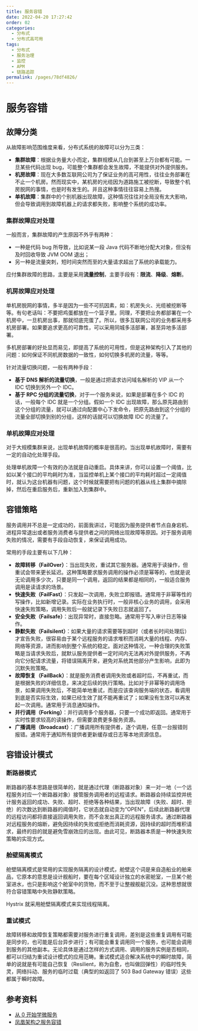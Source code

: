 ```yaml
---
title: 服务容错
date: 2022-04-20 17:27:42
order: 02
categories:
  - 分布式
  - 分布式高可用
tags:
  - 分布式
  - 服务治理
  - 监控
  - APM
  - 链路追踪
permalink: /pages/78df4826/
---
```


# 服务容错

## 故障分类

从故障影响范围维度来看，分布式系统的故障可以分为三类：

- **集群故障**：根据业务量大小而定，集群规模从几台到甚至上万台都有可能。一旦某些代码出现 bug，可能整个集群都会发生故障，不能提供对外提供服务。
- **机房故障**：现在大多数互联网公司为了保证业务的高可用性，往往业务部署在不止一个机房。然而现实中，某机房的光缆因为道路施工被挖断，导致整个机房脱网的事情，也是时有发生的。并且这种事情往往容易上热搜。
- **单机故障**：集群中的个别机器出现故障，这种情况往往对全局没有太大影响，但会导致调用到故障机器上的请求都失败，影响整个系统的成功率。

### 集群故障应对处理

一般而言，集群故障的产生原因不外乎有两种：

- 一种是代码 bug 所导致，比如说某一段 Java 代码不断地分配大对象，但没有及时回收导致 JVM OOM 退出；
- 另一种是流量突刺，短时间突然而至的大量请求超出了系统的承载能力。

应付集群故障的思路，主要是采用**流量控制**，主要手段有：**限流**、**降级**、**熔断**。

### 机房故障应对处理

单机房脱网的事情，多半是因为一些不可抗因素，如：机房失火、光缆被挖断等等。有句老话叫：不要把鸡蛋都放在一个篮子里。同理，不要把业务都部署在一个机房中，一旦机房出事，那就彻底完蛋了。所以，很多互联网公司的业务都采用多机房部署。如果要追求更高的可靠性，可以采用同城多活部署，甚至异地多活部署。

多机房部署的好处显而易见，即提高了系统的可用性，但是这种架构引入了其他的问题：如何保证不同机房数据的一致性，如何切换多机房的流量，等等。

针对流量切换问题，一般有两种手段：

- **基于 DNS 解析的流量切换**，一般是通过把请求访问域名解析的 VIP 从一个 IDC 切换到另外一个 IDC。
- **基于 RPC 分组的流量切换**，对于一个服务来说，如果是部署在多个 IDC 的话，一般每个 IDC 就是一个分组。假如一个 IDC 出现故障，那么原先路由到这个分组的流量，就可以通过向配置中心下发命令，把原先路由到这个分组的流量全部切换到别的分组，这样的话就可以切换故障 IDC 的流量了。

### 单机故障应对处理

对于大规模集群来说，出现单机故障的概率是很高的。当出现单机故障时，需要有一定的自动化处理手段。

处理单机故障一个有效的办法就是自动重启。具体来讲，你可以设置一个阈值，比如以某个接口的平均耗时为准，当监控单机上某个接口的平均耗时超过一定阈值时，就认为这台机器有问题，这个时候就需要把有问题的机器从线上集群中摘除掉，然后在重启服务后，重新加入到集群中。

## 容错策略

服务调用并不总是一定成功的，前面我讲过，可能因为服务提供者节点自身宕机、进程异常退出或者服务消费者与提供者之间的网络出现故障等原因。对于服务调用失败的情况，需要有手段自动恢复，来保证调用成功。

常用的手段主要有以下几种：

- **故障转移（FailOver）**：当出现失败，重试其它服务器。通常用于读操作，但重试会带来更长延迟。这种策略要求服务调用的操作必须是幂等的，也就是说无论调用多少次，只要是同一个调用，返回的结果都是相同的，一般适合服务调用是读请求的场景。
- **快速失败（FailFast）**：只发起一次调用，失败立即报错。通常用于非幂等性的写操作，比如新增记录。实际在业务执行时，一般非核心业务的调用，会采用快速失败策略，调用失败后一般就记录下失败日志就返回了。
- **安全失败（Failsafe）**：出现异常时，直接忽略。通常用于写入审计日志等操作。
- **静默失败（Failsilent）**：如果大量的请求需要等到超时（或者长时间处理后）才宣告失败，很容易由于某个远程服务的请求堆积而消耗大量的线程、内存、网络等资源，进而影响到整个系统的稳定。面对这种情况，一种合理的失败策略是当请求失败后，就默认服务提供者一定时间内无法再对外提供服务，不再向它分配请求流量，将错误隔离开来，避免对系统其他部分产生影响，此即为沉默失败策略。
- **故障恢复（FailBack）**：就是服务消费者调用失败或者超时后，不再重试，而是根据失败的详细信息，来决定后续的执行策略。比如对于非幂等的调用场景，如果调用失败后，不能简单地重试，而是应该查询服务端的状态，看调用到底是否实际生效，如果已经生效了就不能再重试了；如果没有生效可以再发起一次调用。通常用于消息通知操作。
- **并行调用（Forking）**：并行调用多个服务器，只要一个成功即返回。通常用于实时性要求较高的读操作，但需要浪费更多服务资源。
- **广播调用（Broadcast）**：广播调用所有提供者，逐个调用，任意一台报错则报错。通常用于通知所有提供者更新缓存或日志等本地资源信息。

## 容错设计模式

### 断路器模式

断路器的基本思路是很简单的，就是通过代理（断路器对象）来一对一地（一个远程服务对应一个断路器对象）接管服务调用者的远程请求。断路器会持续监控并统计服务返回的成功、失败、超时、拒绝等各种结果，当出现故障（失败、超时、拒绝）的次数达到断路器的阈值时，它状态就自动变为“OPEN”，后续此断路器代理的远程访问都将直接返回调用失败，而不会发出真正的远程服务请求。通过断路器对远程服务的熔断，避免因持续的失败或拒绝而消耗资源，因持续的超时而堆积请求，最终的目的就是避免雪崩效应的出现。由此可见，断路器本质是一种快速失败策略的实现方式。

### 舱壁隔离模式

舱壁隔离模式是常用的实现服务隔离的设计模式，舱壁这个词是来自造船业的舶来品，它原本的意思是设计舰船时，要在每个区域设计独立的水密舱室，一旦某个舱室进水，也只是影响这个舱室中的货物，而不至于让整艘舰艇沉没。这种思想就很符合容错策略中失败静默策略。

Hystrix 就采用舱壁隔离模式来实现线程隔离。

### 重试模式

故障转移和故障恢复策略都需要对服务进行重复调用，差别是这些重复调用有可能是同步的，也可能是后台异步进行；有可能会重复调用同一个服务，也可能会调用到服务的其他副本。无论具体是通过怎样的方式调用、调用的服务实例是否相同，都可以归结为重试设计模式的应用范畴。重试模式适合解决系统中的瞬时故障，简单的说就是有可能自己恢复（Resilient，称为自愈，也叫做回弹性）的临时性失灵，网络抖动、服务的临时过载（典型的如返回了 503 Bad Gateway 错误）这些都属于瞬时故障。

## 参考资料

- [从 0 开始学微服务](https://time.geekbang.org/column/intro/100014401)
- [凤凰架构之服务容错](http://icyfenix.cn/distribution/traffic-management/failure.html)